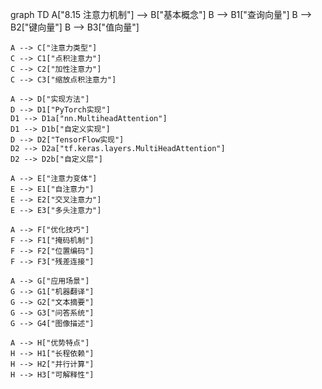 graph TD
    A["8.15 注意力机制"] --> B["基本概念"]
    B --> B1["查询向量"]
    B --> B2["键向量"]
    B --> B3["值向量"]
    
    A --> C["注意力类型"]
    C --> C1["点积注意力"]
    C --> C2["加性注意力"]
    C --> C3["缩放点积注意力"]
    
    A --> D["实现方法"]
    D --> D1["PyTorch实现"]
    D1 --> D1a["nn.MultiheadAttention"]
    D1 --> D1b["自定义实现"]
    D --> D2["TensorFlow实现"]
    D2 --> D2a["tf.keras.layers.MultiHeadAttention"]
    D2 --> D2b["自定义层"]
    
    A --> E["注意力变体"]
    E --> E1["自注意力"]
    E --> E2["交叉注意力"]
    E --> E3["多头注意力"]
    
    A --> F["优化技巧"]
    F --> F1["掩码机制"]
    F --> F2["位置编码"]
    F --> F3["残差连接"]
    
    A --> G["应用场景"]
    G --> G1["机器翻译"]
    G --> G2["文本摘要"]
    G --> G3["问答系统"]
    G --> G4["图像描述"]
    
    A --> H["优势特点"]
    H --> H1["长程依赖"]
    H --> H2["并行计算"]
    H --> H3["可解释性"] 
